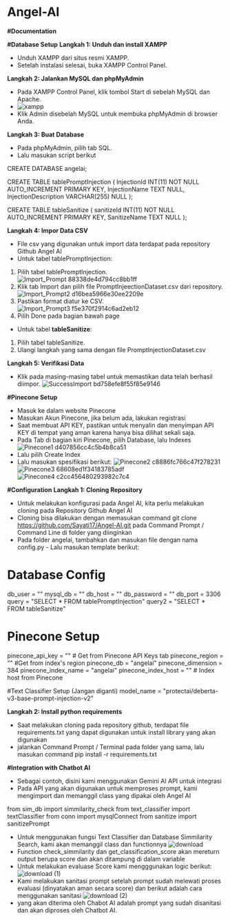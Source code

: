 # Angel-AI

**#Documentation**

**#Database Setup**
**Langkah 1: Unduh dan install XAMPP**
- Unduh XAMPP dari situs resmi XAMPP.
- Setelah instalasi selesai, buka XAMPP Control Panel.

**Langkah 2: Jalankan MySQL dan phpMyAdmin**
- Pada XAMPP Control Panel, klik tombol Start di sebelah MySQL dan Apache.
- ![xampp](https://github.com/user-attachments/assets/b30f116a-a900-477b-9e7d-33a3922fb547)
- Klik Admin disebelah MySQL untuk membuka phpMyAdmin di browser Anda.

**Langkah 3: Buat Database**
- Pada phpMyAdmin, pilih tab SQL.
- Lalu masukan script berikut

CREATE DATABASE angelai;

CREATE TABLE tablePromptInjection (
InjectionId INT(11) NOT NULL AUTO_INCREMENT PRIMARY KEY,
InjectionName TEXT NULL,
InjectionDescription VARCHAR(255) NULL
);

CREATE TABLE tableSanitize (
sanitizeId INT(11) NOT NULL AUTO_INCREMENT PRIMARY KEY,
SanitizeName TEXT NULL
);

**Langkah 4: Impor Data CSV**
- File csv yang digunakan untuk import data terdapat pada repository Github Angel AI
- Untuk tabel tablePromptInjection:
1. Pilih tabel tablePromptInjection.
   ![Import_Prompt 88338de4d794cc8bb1ff](https://github.com/user-attachments/assets/58f845aa-0502-4606-b6b4-c3e2f4ee56ec)
2. Klik tab Import dan pilih file PromptInjeectionDataset.csv dari repository.
  ![Import_Prompt2 d16bea5966e30ee2209e](https://github.com/user-attachments/assets/3f0fbfc1-8b93-4019-a761-f3b72abead9e)
3. Pastikan format diatur ke CSV.
   ![Import_Prompt3 f5e370f2914c6ad2eb12](https://github.com/user-attachments/assets/6f49c88b-18fe-482e-8e29-3f009289d229)
4. Pilih Done pada bagian bawah page

- Untuk tabel **tableSanitize**:
1. Pilih tabel tableSanitize.
2. Ulangi langkah yang sama dengan file PromptInjectionDataset.csv

**Langkah 5: Verifikasi Data**
- Klik pada masing-masing tabel untuk memastikan data telah berhasil diimpor.
  ![SuccessImport bd758efe8f55f85e9146](https://github.com/user-attachments/assets/bb719d51-19d4-4466-bc13-52654854a0f2)

**#Pinecone Setup**
- Masuk ke dalam website Pinecone
- Masukan Akun Pinecone, jika belum ada, lakukan registrasi
- Saat membuat API KEY, pastikan untuk menyalin dan menyimpan API KEY di tempat yang aman karena hanya bisa dilihat sekali saja.
- Pada Tab di bagian kiri Pinecone, pilih Database, lalu Indexes
  ![Pinecone1 d407856cc4c5b4b8ca51](https://github.com/user-attachments/assets/b7706bc4-d32d-4808-a2b9-9d6607c1f1c8)
- Lalu pilih Create Index
- Lalu masukan spesifikasi berikut:
  ![Pinecone2 c8886fc766c47f278231](https://github.com/user-attachments/assets/bca19541-c1e2-4e99-95ad-4ef0ec8f2f56)
  ![Pinecone3 68608ed1f34183785adf](https://github.com/user-attachments/assets/c53331b8-f118-426b-9645-794f7d270433)
  ![Pinecone4 c2cc456480293982c7c4](https://github.com/user-attachments/assets/14fb7f65-f319-4c91-9b45-7de85917bcc0)

**#Configuration**
**Langkah 1: Cloning Repository**
- Untuk melakukan konfigurasi pada Angel AI, kita perlu melakukan cloning pada Repository Github Angel AI
- Cloning bisa dilakukan dengan memasukan command git clone https://github.com/Sayati17/Angel-AI.git pada Command Prompt / Command Line di folder yang diinginkan
- Pada folder angelai, tambahkan dan masukan file dengan nama config.py - Lalu masukan template berikut:

# Database Config
db_user = ""
mysql_db = ""
db_host = ""
db_password = ""
db_port = 3306
query = "SELECT * FROM tablePromptInjection"
query2 = "SELECT * FROM tableSanitize"

# Pinecone Setup
pinecone_api_key = "" # Get from Pinecone API Keys tab
pinecone_region = ""
#Get from index's region pinecone_db = "angelai"
pinecone_dimension = 384
pinecone_index_name = "angelai"
pinecone_index_host = "" # Index host from Pinecone

#Text Classifier Setup (Jangan diganti)
model_name = "protectai/deberta-v3-base-prompt-injection-v2"

**Langkah 2: Install python requirements**
- Saat melakukan cloning pada repository github, terdapat file requirements.txt yang dapat digunakan untuk install library yang akan digunakan
- jalankan Command Prompt / Terminal pada folder yang sama, lalu masukan command pip install -r requirements.txt

**#Integration with Chatbot AI**

- Sebagai contoh, disini kami menggunakan Gemini AI API untuk integrasi
- Pada API yang akan digunakan untuk memproses prompt, kami mengimport dan memanggil class yang dipakai oleh Angel AI
  
from sim_db import simmilarity_check
from text_classifier import textClassifier
from conn import mysqlConnect
from sanitize import sanitizePrompt

- Untuk menggunakan fungsi Text Classifier dan Database Simmilarity Search, kami akan memanggil class dan functionnya
  ![download](https://github.com/user-attachments/assets/509d9214-01f9-4630-b28d-42830209b661)
- Function check_simmilarity dan get_classification_score akan mereturn output berupa score dan akan ditampung di dalam variable
- Untuk melakukan evaluase Score kami mengggunakan logic berikut:
  ![download (1)](https://github.com/user-attachments/assets/8b569c5c-a1be-4508-a7d6-0da43f69d6dd)
- Kami melakukan sanitasi prompt setelah prompt sudah melewati proses evaluasi (dinyatakan aman secara score) dan berikut adalah cara menggunakan sanitasi
  ![download (2)](https://github.com/user-attachments/assets/c3746263-eb0b-4a19-9cf2-82a3e089ddeb)
- yang akan diterima oleh Chabot AI adalah prompt yang sudah disanitasi dan akan diproses oleh Chatbot AI.


